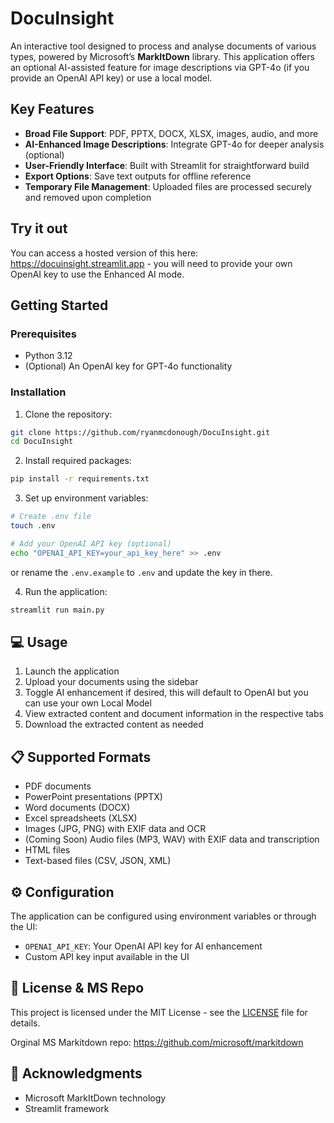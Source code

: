 # DocuInsight

An interactive tool designed to process and analyse documents of various types, powered by Microsoft’s **MarkItDown** library. This application offers an optional AI-assisted feature for image descriptions via GPT-4o (if you provide an OpenAI API key) or use a local model.

## Key Features

- **Broad File Support**: PDF, PPTX, DOCX, XLSX, images, audio, and more  
- **AI-Enhanced Image Descriptions**: Integrate GPT-4o for deeper analysis (optional)  
- **User-Friendly Interface**: Built with Streamlit for straightforward build  
- **Export Options**: Save text outputs for offline reference  
- **Temporary File Management**: Uploaded files are processed securely and removed upon completion

## Try it out

You can access a hosted version of this here: https://docuinsight.streamlit.app - you will need to provide your own OpenAI key to use the Enhanced AI mode.

## Getting Started

### Prerequisites

- Python 3.12  
- (Optional) An OpenAI key for GPT-4o functionality

### Installation

1. Clone the repository:
```bash
git clone https://github.com/ryanmcdonough/DocuInsight.git
cd DocuInsight
```

2. Install required packages:
```bash
pip install -r requirements.txt
```

3. Set up environment variables:
```bash
# Create .env file
touch .env

# Add your OpenAI API key (optional)
echo "OPENAI_API_KEY=your_api_key_here" >> .env
```

or rename the `.env.example` to `.env` and update the key in there.

4. Run the application:
```bash
streamlit run main.py
```

## 💻 Usage

1. Launch the application
2. Upload your documents using the sidebar
3. Toggle AI enhancement if desired, this will default to OpenAI but you can use your own Local Model
4. View extracted content and document information in the respective tabs
5. Download the extracted content as needed

## 📋 Supported Formats

- PDF documents
- PowerPoint presentations (PPTX)
- Word documents (DOCX)
- Excel spreadsheets (XLSX)
- Images (JPG, PNG) with EXIF data and OCR
- (Coming Soon) Audio files (MP3, WAV) with EXIF data and transcription
- HTML files
- Text-based files (CSV, JSON, XML)

## ⚙️ Configuration

The application can be configured using environment variables or through the UI:

- `OPENAI_API_KEY`: Your OpenAI API key for AI enhancement
- Custom API key input available in the UI


## 📝 License & MS Repo

This project is licensed under the MIT License - see the [LICENSE](LICENSE) file for details.

Orginal MS Markitdown repo: https://github.com/microsoft/markitdown

## 🙏 Acknowledgments

- Microsoft MarkItDown technology
- Streamlit framework
